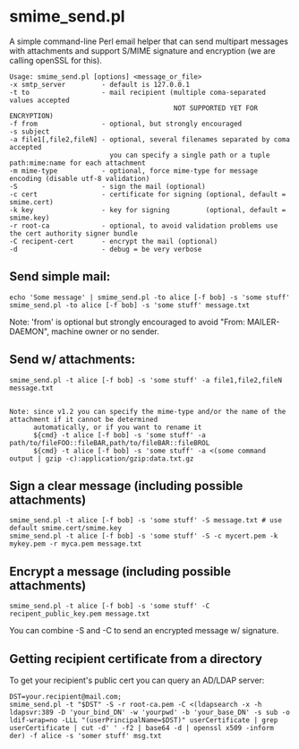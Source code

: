 # smime_send.pl #

A simple command-line Perl email helper that can send multipart messages with attachments and support S/MIME signature and encryption (we are calling openSSL for this).

    Usage: smime_send.pl [options] <message_or_file>
    -x smtp_server         - default is 127.0.0.1
    -t to                  - mail recipient (multiple coma-separated values accepted
                                             NOT SUPPORTED YET FOR ENCRYPTION)
    -f from                - optional, but strongly encouraged
    -s subject
    -a file1[,file2,fileN] - optional, several filenames separated by coma accepted
                             you can specify a single path or a tuple path:mime:name for each attachment
    -m mime-type           - optional, force mime-type for message encoding (disable utf-8 validation)
    -S                     - sign the mail (optional)
    -c cert                - certificate for signing (optional, default = smime.cert)
    -k key                 - key for signing         (optional, default = smime.key)
    -r root-ca             - optional, to avoid validation problems use the cert authority signer bundle
    -C recipent-cert       - encrypt the mail (optional)
    -d                     - debug = be very verbose

Send simple mail:
--

    echo 'Some message' | smime_send.pl -to alice [-f bob] -s 'some stuff'
    smime_send.pl -to alice [-f bob] -s 'some stuff' message.txt

Note: 'from' is optional but strongly encouraged to avoid "From: MAILER-DAEMON", machine owner or no sender.

Send w/ attachments:
--

    smime_send.pl -t alice [-f bob] -s 'some stuff' -a file1,file2,fileN message.txt


    Note: since v1.2 you can specify the mime-type and/or the name of the attachment if it cannot be determined
          automatically, or if you want to rename it
          ${cmd} -t alice [-f bob] -s 'some stuff' -a path/to/fileFOO::fileBAR,path/to/fileBAR::fileBROL
          ${cmd} -t alice [-f bob] -s 'some stuff' -a <(some command output | gzip -c):application/gzip:data.txt.gz

Sign a clear message (including possible attachments)
--

    smime_send.pl -t alice [-f bob] -s 'some stuff' -S message.txt # use default smime.cert/smime.key
    smime_send.pl -t alice [-f bob] -s 'some stuff' -S -c mycert.pem -k mykey.pem -r myca.pem message.txt

Encrypt a message (including possible attachments)
--

    smime_send.pl -t alice [-f bob] -s 'some stuff' -C recipent_public_key.pem message.txt

  You can combine -S and -C to send an encrypted message w/ signature.

Getting recipient certificate from a directory
--

To get your recipient's public cert you can query an AD/LDAP server:

    DST=your.recipient@mail.com;
    smime_send.pl -t "$DST" -S -r root-ca.pem -C <(ldapsearch -x -h ldapsvr:389 -D 'your_bind_DN' -w 'yourpwd' -b 'your_base_DN' -s sub -o ldif-wrap=no -LLL "(userPrincipalName=$DST)" userCertificate | grep userCertificate | cut -d' ' -f2 | base64 -d | openssl x509 -inform der) -f alice -s 'somer stuff' msg.txt

